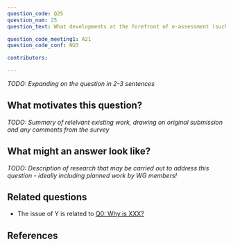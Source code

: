 ```yaml
---
question_code: Q25 
question_num: 25 
question_text: What developments at the forefront of e-assessment (such as artificial intelligence) can we apply to university mathematics? 

question_code_meeting1: A21 
question_code_conf: NU3 

contributors: 

---
```

*TODO: Expanding on the question in 2-3 sentences*

## What motivates this question?

*TODO: Summary of relelvant existing work, drawing on original submission and any comments from the survey*

## What might an answer look like?

*TODO: Description of research that may be carried out to address this question - ideally including planned work by WG members!*

## Related questions

* The issue of Y is related to [Q0: Why is XXX?](Q0)

## References
